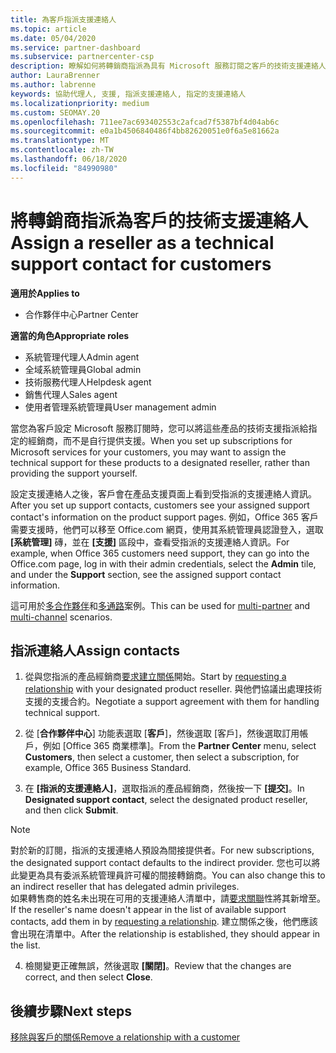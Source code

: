 ```yaml
---
title: 為客戶指派支援連絡人
ms.topic: article
ms.date: 05/04/2020
ms.service: partner-dashboard
ms.subservice: partnercenter-csp
description: 瞭解如何將轉銷商指派為具有 Microsoft 服務訂閱之客戶的技術支援連絡人。
author: LauraBrenner
ms.author: labrenne
keywords: 協助代理人, 支援, 指派支援連絡人, 指定的支援連絡人
ms.localizationpriority: medium
ms.custom: SEOMAY.20
ms.openlocfilehash: 711ee7ac693402553c2afcad7f5387bf4d04ab6c
ms.sourcegitcommit: e0a1b4506840486f4bb82620051e0f6a5e81662a
ms.translationtype: MT
ms.contentlocale: zh-TW
ms.lasthandoff: 06/18/2020
ms.locfileid: "84990980"
---
```

# <a name="assign-a-reseller-as-a-technical-support-contact-for-customers"></a><span data-ttu-id="e24b4-104">將轉銷商指派為客戶的技術支援連絡人</span><span class="sxs-lookup"><span data-stu-id="e24b4-104">Assign a reseller as a technical support contact for customers</span></span>

<span data-ttu-id="e24b4-105">**適用於**</span><span class="sxs-lookup"><span data-stu-id="e24b4-105">**Applies to**</span></span>

- <span data-ttu-id="e24b4-106">合作夥伴中心</span><span class="sxs-lookup"><span data-stu-id="e24b4-106">Partner Center</span></span>

<span data-ttu-id="e24b4-107">**適當的角色**</span><span class="sxs-lookup"><span data-stu-id="e24b4-107">**Appropriate roles**</span></span>

- <span data-ttu-id="e24b4-108">系統管理代理人</span><span class="sxs-lookup"><span data-stu-id="e24b4-108">Admin agent</span></span>
- <span data-ttu-id="e24b4-109">全域系統管理員</span><span class="sxs-lookup"><span data-stu-id="e24b4-109">Global admin</span></span>
- <span data-ttu-id="e24b4-110">技術服務代理人</span><span class="sxs-lookup"><span data-stu-id="e24b4-110">Helpdesk agent</span></span>
- <span data-ttu-id="e24b4-111">銷售代理人</span><span class="sxs-lookup"><span data-stu-id="e24b4-111">Sales agent</span></span>
- <span data-ttu-id="e24b4-112">使用者管理系統管理員</span><span class="sxs-lookup"><span data-stu-id="e24b4-112">User management admin</span></span>

<span data-ttu-id="e24b4-113">當您為客戶設定 Microsoft 服務訂閱時，您可以將這些產品的技術支援指派給指定的經銷商，而不是自行提供支援。</span><span class="sxs-lookup"><span data-stu-id="e24b4-113">When you set up subscriptions for Microsoft services for your customers, you may want to assign the technical support for these products to a designated reseller, rather than providing the support yourself.</span></span>

<span data-ttu-id="e24b4-114">設定支援連絡人之後，客戶會在產品支援頁面上看到受指派的支援連絡人資訊。</span><span class="sxs-lookup"><span data-stu-id="e24b4-114">After you set up support contacts, customers see your assigned support contact's information on the product support pages.</span></span> <span data-ttu-id="e24b4-115">例如，Office 365 客戶需要支援時，他們可以移至 Office.com 網頁，使用其系統管理員認證登入，選取 **\[系統管理\]** 磚，並在 **\[支援\]** 區段中，查看受指派的支援連絡人資訊。</span><span class="sxs-lookup"><span data-stu-id="e24b4-115">For example, when Office 365 customers need support, they can go into the Office.com page, log in with their admin credentials, select the **Admin** tile, and under the **Support** section, see the assigned support contact information.</span></span>

<span data-ttu-id="e24b4-116">這可用於[多合作夥伴](multipartner.md)和[多通路](multichannel.md)案例。</span><span class="sxs-lookup"><span data-stu-id="e24b4-116">This can be used for [multi-partner](multipartner.md) and [multi-channel](multichannel.md) scenarios.</span></span> 

<a href="" id="assigncontacts"></a>
## <a name="assign-contacts"></a><span data-ttu-id="e24b4-117">指派連絡人</span><span class="sxs-lookup"><span data-stu-id="e24b4-117">Assign contacts</span></span>

1.  <span data-ttu-id="e24b4-118">從與您指派的產品經銷商[要求建立關係](request-a-relationship-with-a-customer.md)開始。</span><span class="sxs-lookup"><span data-stu-id="e24b4-118">Start by [requesting a relationship](request-a-relationship-with-a-customer.md) with your designated product reseller.</span></span> <span data-ttu-id="e24b4-119">與他們協議出處理技術支援的支援合約。</span><span class="sxs-lookup"><span data-stu-id="e24b4-119">Negotiate a support agreement with them for handling technical support.</span></span>

2.  <span data-ttu-id="e24b4-120">從 [**合作夥伴中心**] 功能表選取 [**客戶**]，然後選取 [客戶]，然後選取訂用帳戶，例如 [Office 365 商業標準]。</span><span class="sxs-lookup"><span data-stu-id="e24b4-120">From the **Partner Center** menu, select **Customers**, then select a customer, then select a subscription, for example, Office 365 Business Standard.</span></span>

3.  <span data-ttu-id="e24b4-121">在 **\[指派的支援連絡人\]**，選取指派的產品經銷商，然後按一下 **\[提交\]**。</span><span class="sxs-lookup"><span data-stu-id="e24b4-121">In  **Designated support contact**, select the designated product reseller, and then click **Submit**.</span></span> 

   >[!NOTE]  
 ><span data-ttu-id="e24b4-122">對於新的訂閱，指派的支援連絡人預設為間接提供者。</span><span class="sxs-lookup"><span data-stu-id="e24b4-122">For new subscriptions, the designated support contact defaults to the indirect provider.</span></span> <span data-ttu-id="e24b4-123">您也可以將此變更為具有委派系統管理員許可權的間接轉銷商。</span><span class="sxs-lookup"><span data-stu-id="e24b4-123">You can also change this to an indirect reseller that has delegated admin privileges.</span></span>    
><span data-ttu-id="e24b4-124">如果轉售商的姓名未出現在可用的支援連絡人清單中，請[要求關聯](request-a-relationship-with-a-customer.md)性將其新增至。</span><span class="sxs-lookup"><span data-stu-id="e24b4-124">If the reseller's name doesn't appear in the list of available support contacts, add them in by [requesting a relationship](request-a-relationship-with-a-customer.md).</span></span> <span data-ttu-id="e24b4-125">建立關係之後，他們應該會出現在清單中。</span><span class="sxs-lookup"><span data-stu-id="e24b4-125">After the relationship is established, they should appear in the list.</span></span>  

4.  <span data-ttu-id="e24b4-126">檢閱變更正確無誤，然後選取 **\[關閉\]**。</span><span class="sxs-lookup"><span data-stu-id="e24b4-126">Review that the changes are correct, and then select **Close**.</span></span>

## <a name="next-steps"></a><span data-ttu-id="e24b4-127">後續步驟</span><span class="sxs-lookup"><span data-stu-id="e24b4-127">Next steps</span></span>

[<span data-ttu-id="e24b4-128">移除與客戶的關係</span><span class="sxs-lookup"><span data-stu-id="e24b4-128">Remove a relationship with a customer</span></span>](remove-a-relationship.md)